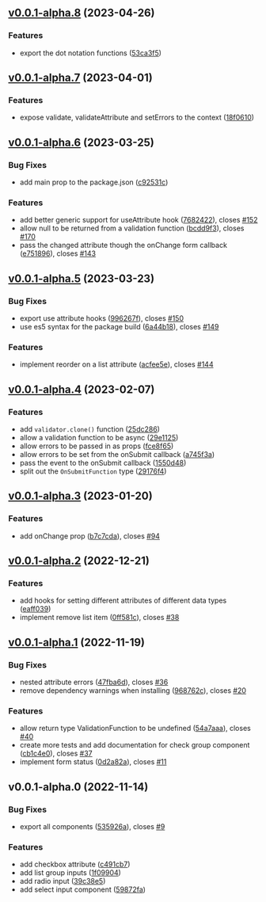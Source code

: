 ## [v0.0.1-alpha.8](https://github.com/AdeAttwood/ReactForm/compare/v0.0.1-alpha.7...v0.0.1-alpha.8) (2023-04-26)

### Features

* export the dot notation functions ([53ca3f5](https://github.com/AdeAttwood/ReactForm/commit/53ca3f514a61aca7a6f2fdc0d971b258ba022f16))

## [v0.0.1-alpha.7](https://github.com/AdeAttwood/ReactForm/compare/v0.0.1-alpha.6...v0.0.1-alpha.7) (2023-04-01)

### Features

* expose validate, validateAttribute and setErrors to the context ([18f0610](https://github.com/AdeAttwood/ReactForm/commit/18f061001fe961ec846596490f1f0cfdbfcbfb71))

## [v0.0.1-alpha.6](https://github.com/AdeAttwood/ReactForm/compare/v0.0.1-alpha.5...v0.0.1-alpha.6) (2023-03-25)

### Bug Fixes

* add main prop to the package.json ([c92531c](https://github.com/AdeAttwood/ReactForm/commit/c92531ce1094299bcbbcec5c7bbf5ea04cc49f6d))


### Features

* add better generic support for useAttribute hook ([7682422](https://github.com/AdeAttwood/ReactForm/commit/7682422d2a64dcc7a965d9c36ffc73df0a46e937)), closes [#152](https://github.com/AdeAttwood/ReactForm/issues/152)
* allow null to be returned from a validation function ([bcdd9f3](https://github.com/AdeAttwood/ReactForm/commit/bcdd9f3ec112837dfbc35b918bed8bcd3bfba64c)), closes [#170](https://github.com/AdeAttwood/ReactForm/issues/170)
* pass the changed attribute though the onChange form callback ([e751896](https://github.com/AdeAttwood/ReactForm/commit/e751896e6d97c33c12ad87ec5c7fb052b051730e)), closes [#143](https://github.com/AdeAttwood/ReactForm/issues/143)

## [v0.0.1-alpha.5](https://github.com/AdeAttwood/ReactForm/compare/v0.0.1-alpha.4...v0.0.1-alpha.5) (2023-03-23)

### Bug Fixes

* export use attribute hooks ([996267f](https://github.com/AdeAttwood/ReactForm/commit/996267f1f73e9c36488c7d7bf1965b0f9fb3c742)), closes [#150](https://github.com/AdeAttwood/ReactForm/issues/150)
* use es5 syntax for the package build ([6a44b18](https://github.com/AdeAttwood/ReactForm/commit/6a44b18ea56afc6061e6a90d488f01a994c0a4c5)), closes [#149](https://github.com/AdeAttwood/ReactForm/issues/149)


### Features

* implement reorder on a list attribute ([acfee5e](https://github.com/AdeAttwood/ReactForm/commit/acfee5e48ff67e95dcc20bf07594b5ad3a31ed8b)), closes [#144](https://github.com/AdeAttwood/ReactForm/issues/144)

## [v0.0.1-alpha.4](https://github.com/AdeAttwood/ReactForm/compare/v0.0.1-alpha.3...v0.0.1-alpha.4) (2023-02-07)

### Features

* add `validator.clone()` function ([25dc286](https://github.com/AdeAttwood/ReactForm/commit/25dc28670eb4d0e206e1856db3495cebd4b4a6c9))
* allow a validation function to be async ([29e1125](https://github.com/AdeAttwood/ReactForm/commit/29e11257ca2309af757e52ea2dad3ef0a61e08de))
* allow errors to be passed in as props ([fce8f65](https://github.com/AdeAttwood/ReactForm/commit/fce8f65cafa2cf51934b1ef04b6b82c270af6c94))
* allow errors to be set from the onSubmit callback ([a745f3a](https://github.com/AdeAttwood/ReactForm/commit/a745f3a931fc313fa781ab61c98fd902cce4fc3b))
* pass the event to the onSubmit callback ([1550d48](https://github.com/AdeAttwood/ReactForm/commit/1550d4837bff74cfc1dd8f5f5a1817a584f69ace))
* split out the `OnSubmitFunction` type ([29176f4](https://github.com/AdeAttwood/ReactForm/commit/29176f4d3c62c08d493c50508b272d907d155d25))

## [v0.0.1-alpha.3](https://github.com/AdeAttwood/ReactForm/compare/v0.0.1-alpha.2...v0.0.1-alpha.3) (2023-01-20)

### Features

* add onChange prop ([b7c7cda](https://github.com/AdeAttwood/ReactForm/commit/b7c7cda8199311f648e985066347173286939c41)), closes [#94](https://github.com/AdeAttwood/ReactForm/issues/94)

## [v0.0.1-alpha.2](https://github.com/AdeAttwood/ReactForm/compare/v0.0.1-alpha.1...v0.0.1-alpha.2) (2022-12-21)

### Features

* add hooks for setting different attributes of different data types ([eaff039](https://github.com/AdeAttwood/ReactForm/commit/eaff0399e982fda174efb159bb73c6b44a67dd6a))
* implement remove list item ([0ff581c](https://github.com/AdeAttwood/ReactForm/commit/0ff581c9356a8b5eba98cba9dad9eaa9a9f9f07d)), closes [#38](https://github.com/AdeAttwood/ReactForm/issues/38)

## [v0.0.1-alpha.1](https://github.com/AdeAttwood/ReactForm/compare/v0.0.1-alpha.0...v0.0.1-alpha.1) (2022-11-19)

### Bug Fixes

* nested attribute errors ([47fba6d](https://github.com/AdeAttwood/ReactForm/commit/47fba6db0ca43729fcd200b90655fff50a5e87c1)), closes [#36](https://github.com/AdeAttwood/ReactForm/issues/36)
* remove dependency warnings when installing ([968762c](https://github.com/AdeAttwood/ReactForm/commit/968762c99a5af7a9c4febf60a76c91a39566a5ce)), closes [#20](https://github.com/AdeAttwood/ReactForm/issues/20)


### Features

* allow return type ValidationFunction to be undefined ([54a7aaa](https://github.com/AdeAttwood/ReactForm/commit/54a7aaaac0b579adbde2934e5530fc1bf80ebdc4)), closes [#40](https://github.com/AdeAttwood/ReactForm/issues/40)
* create more tests and add documentation for check group component ([cb1c4e0](https://github.com/AdeAttwood/ReactForm/commit/cb1c4e00b280a67dfda140d4f2bc5b064eb3b8f5)), closes [#37](https://github.com/AdeAttwood/ReactForm/issues/37)
* implement form status ([0d2a82a](https://github.com/AdeAttwood/ReactForm/commit/0d2a82ae812718c702ea05eedd1bb57f35b40ce2)), closes [#11](https://github.com/AdeAttwood/ReactForm/issues/11)

## v0.0.1-alpha.0 (2022-11-14)

### Bug Fixes

* export all components ([535926a](https://github.com/AdeAttwood/ReactForm/commit/535926abdd6d66fe8dd1fb5f9158e481d66d7576)), closes [#9](https://github.com/AdeAttwood/ReactForm/issues/9)


### Features

* add checkbox attribute ([c491cb7](https://github.com/AdeAttwood/ReactForm/commit/c491cb77941e5c38dab2a611b247b263a576c621))
* add list group inputs ([1f09904](https://github.com/AdeAttwood/ReactForm/commit/1f09904941b47bbd8f5d224ec70f5036c8d03bb2))
* add radio input ([39c38e5](https://github.com/AdeAttwood/ReactForm/commit/39c38e528f29cea2056d19defb107de41a76aa08))
* add select input component ([59872fa](https://github.com/AdeAttwood/ReactForm/commit/59872fa956c5c22965fb44eaf1bc9888dfc2f1d9))

